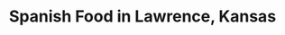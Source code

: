 ---
active: true
name: Spanish
sitemap: true
slug: spanish
title: Spanish Food in Lawrence, Kansas
---